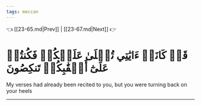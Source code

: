 ```yaml
---
tags: meccan
---
```


👈 [[23-65.md|Prev]] | [[23-67.md|Next]] 👉

# قَدۡ كَانَتۡ ءَايَٰتِي تُتۡلَىٰ عَلَيۡكُمۡ فَكُنتُمۡ عَلَىٰٓ أَعۡقَٰبِكُمۡ تَنكِصُونَ

My verses had already been recited to you, but you were turning back on your heels

---

